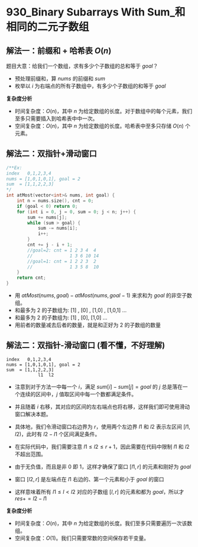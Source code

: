 # 930_Binary Subarrays With Sum_和相同的二元子数组

## 解法一：前缀和 + 哈希表 $O(n)$

题目大意：给我们一个数组，求有多少个子数组的总和等于 $goal$？

- 预处理前缀和，算 $nums$ 的前缀和 $sum$
- 枚举以 $i$ 为右端点的所有子数组中，有多少个子数组的和等于 $goal$

**复杂度分析**
- 时间复杂度：$O(n)$，其中 $n$ 为给定数组的长度。对于数组中的每个元素，我们至多只需要插入到哈希表中中一次。
- 空间复杂度：$O(n)$，其中 $n$ 为给定数组的长度。哈希表中至多只存储 $O(n)$ 个元素。


## 解法二：双指针+滑动窗口

```cpp
/**Ex:
index   0,1,2,3,4
nums = [1,0,1,0,1], goal = 2
sum  = [1,1,2,2,3]
*/
int atMost(vector<int>& nums, int goal) {
    int n = nums.size(), cnt = 0;
    if (goal < 0) return 0;
    for (int i = 0, j = 0, sum = 0; j < n; j++) {
        sum += nums[j];
        while (sum > goal) {
            sum -= nums[i];
            i++;
        }
        cnt += j - i + 1;
        //goal=2: cnt = 1 2 3 4  4
        //              1 3 6 10 14
        //goal=1: cnt = 1 2 2 3  2
        //              1 3 5 8  10 
    }
    return cnt;
}
```

- 用 $atMost(nums, goal) - atMost(nums, goal - 1)$ 来求和为 $goal$ 的非空子数组。
- 和最多为 $2$ 的子数组为: [1] , [0] , [1,0] , [1,0,1] ...
- 和最多为 $2$ 的子数组为: [1] , [0], [1,0] ... 
- 用前者的数量减去后者的数量，就是和正好为 $2$ 的子数组的数量

## 解法二：双指针-滑动窗口 (看不懂，不好理解)

```
index   0,1,2,3,4
nums = [1,0,1,0,1], goal = 2
sum  = [1,1,2,2,3]
            l1  l2
```

- 注意到对于方法一中每一个 $i$，满足 $sum[i] - sum[j] = goal$ 的 $j$ 总是落在一个连续的区间中，$j$ 值取区间中每一个数都满足条件。
- 并且随着 $i$ 右移，其对应的区间的左右端点也将右移，这样我们即可使用滑动窗口解决本题。
- 具体地，我们令滑动窗口右边界为 $r$，使用两个左边界 $l1$ 和 $l2$ 表示左区间 $[l1, l2)$，此时有 $l2-l1$ 个区间满足条件。
- 在实际代码中，我们需要注意 $l1 \le l2 \le r+1$，因此需要在代码中限制 $l1$ 和 $l2$ 不超出范围。

- 由于无负值，而且是非 $0$ 即 $1$，这样才确保了窗口 $[l1, r]$ 的元素和刚好为 $goal$
- 窗口 $[l2, r]$ 是左端点在 $l1$ 右边的、第一个元素和小于 $goal$ 的窗口
- 这样意味着所有 $l1 \le l <l2$ 对应的子数组 $[l, r]$ 的元素和都为 $goal$，所以才 $res += l2 - l1$

**复杂度分析**
- 时间复杂度：$O(n)$，其中 $n$ 为给定数组的长度。我们至多只需要遍历一次该数组。
- 空间复杂度：$O(1)$。我们只需要常数的空间保存若干变量。
